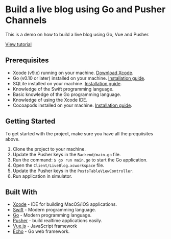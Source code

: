 # Build a live blog using Go and Pusher Channels
This is a demo on how to build a live blog using Go, Vue and Pusher.

[View tutorial](https://pusher.com/tutorials/live-blog-go-vuejs)

## Prerequisites
- Xcode (v9.x) running on your machine. [Download Xcode](https://developer.apple.com/xcode/).
- Go (v0.10 or later) installed on your machine. [Installation guide](https://golang.org/doc/install#install).
- SQLite installed on your machine. [Installation guide](http://www.sqlitetutorial.net/download-install-sqlite/).
- Knowledge of the Swift programming language.
- Basic knowledge of the Go programming language.
- Knowledge of using the Xcode IDE.
- Cocoapods installed on your machine. [Installation guide](https://guides.cocoapods.org/using/getting-started.html).

## Getting Started
To get started with the project, make sure you have all the prequiisites above.
1. Clone the project to your machine.
2. Update the Pusher keys in the `Backend/main.go` file.
3. Run the command: `$ go run main.go` to start the Go application.
4. Open the `Client/LiveBlog.xcworkspace` file.
5. Update the Pusher keys in the `PostsTableViewController`.
6. Run application in simulator.


## Built With
* [Xcode](https://developer.apple.com/xcode/) - IDE for building MacOS/iOS applications.
* [Swift](https://developer.apple.com/swift/) - Modern programming language.
* [Go](https://golang.org/doc/install) - Modern programming language.
* [Pusher](https://pusher.com) - build realtime applications easily.
* [Vue.js](http://vuejs.org) - JavaScript framework
* [Echo](https://echo.labstack.com/) - Go web framework.

